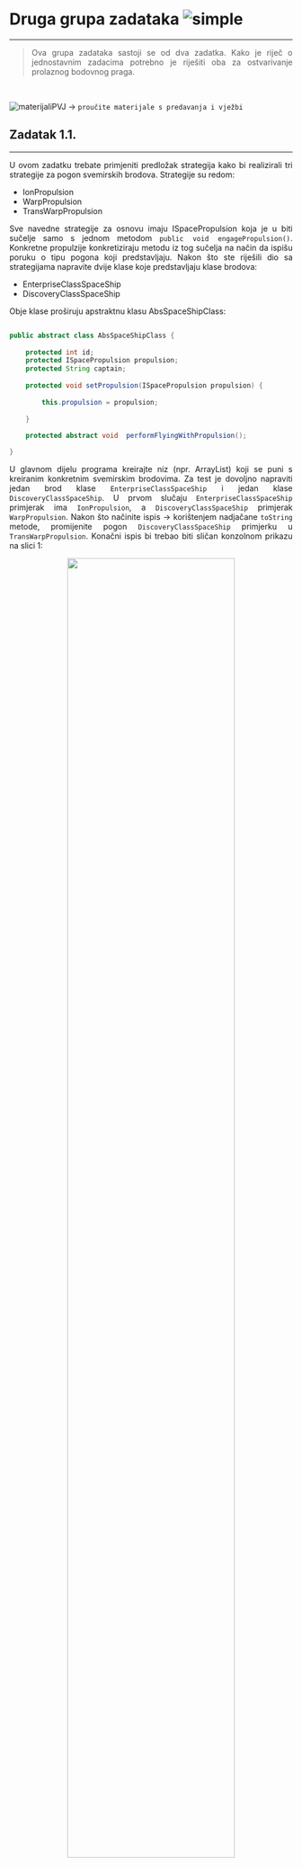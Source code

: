 # Druga grupa zadataka ![simple](https://img.shields.io/badge/complexity-**-green)
---

<div style = "text-align:justify">
	
> Ova grupa zadataka sastoji se od dva zadatka. Kako je riječ o jednostavnim zadacima potrebno je riješiti oba za ostvarivanje prolaznog bodovnog praga. 

&nbsp;

![materijaliPVJ](https://img.shields.io/badge/see%40merlin-materijali--predavanja--vje%C5%BEbe-blue) &rarr; `proučite materijale s predavanja i vježbi`
	
## Zadatak 1.1.
---

U ovom zadatku trebate primjeniti predložak strategija kako bi realizirali tri strategije za pogon svemirskih brodova. Strategije su redom:

- IonPropulsion
- WarpPropulsion
- TransWarpPropulsion

Sve navedne strategije za osnovu imaju ISpacePropulsion koja je u biti sučelje samo s jednom metodom `public void engagePropulsion()`. Konkretne propulzije konkretiziraju metodu iz tog sučelja na način da ispišu poruku o tipu pogona koji predstavljaju. Nakon što ste riješili dio sa strategijama napravite dvije klase koje predstavljaju klase brodova:

- EnterpriseClassSpaceShip
- DiscoveryClassSpaceShip

Obje klase proširuju apstraktnu klasu AbsSpaceShipClass:

```java 

public abstract class AbsSpaceShipClass {
	
	protected int id;
	protected ISpacePropulsion propulsion;
	protected String captain;
	
	protected void setPropulsion(ISpacePropulsion propulsion) {
		
		this.propulsion = propulsion;
		
	}
	
	protected abstract void  performFlyingWithPropulsion();

}

```

U glavnom dijelu programa kreirajte niz (npr. ArrayList) koji se puni s kreiranim konkretnim svemirskim brodovima. Za test je dovoljno napraviti jedan brod klase `EnterpriseClassSpaceShip` i jedan klase `DiscoveryClassSpaceShip`. U prvom slučaju `EnterpriseClassSpaceShip` primjerak ima `IonPropulsion`, a `DiscoveryClassSpaceShip` primjerak `WarpPropulsion`. Nakon što načinite ispis &rarr; korištenjem nadjačane `toString` metode, promijenite pogon `DiscoveryClassSpaceShip` primjerku u `TransWarpPropulsion`. Konačni ispis bi trebao biti sličan konzolnom prikazu na slici 1:

<p align="center">
	
<img width=77% src= "https://ag7gwq.db.files.1drv.com/y4mEl7H1-UkKgtIrGYkHE98nKezmSKTJDSGMdJHjThq8Ros0XlAytg-6RFIa5WHnZVeqwsviVTbjRJXMnJC2tVLQ9gAnDiWmtI9EHd3rJ9VMivXl6rw0J5akE5M6VWjm6XAwQR2kFJMrYliVfy8M5iA7vxN0vzuvMPvzAGrBnLQ8EoftcDVxqLCH4ZEKeVdoy9djNk6gdEAX2eueo-enBWxXg?width=719&height=189&cropmode=none">
	
 <p align="center"> <b>Slika 1</b> Primjer konzolnog izlaza uz zadatak s klasama svemirskih brodova </p>
  
  </p>
  
 ## Zadatak 1.2.
 ---
Primjenom predloška dekorator kreirajte jednostavnu aplikaciju koja će moći dinamički mijenjati svojstva sljedećih GUI elemenata:
 
 - ButtonGUIElm
 - FrameGUIElm
 - PanelGUIElm
 
Sučelje `BasicGUIElm` ima sljedeće metode:
 
 ```java 
public void description();
public void setDefaultParameters(boolean state);
 ```
Apstraktna klasa `AbsGUIElement` definirana je na sljedeći način:

```java 
protected abstract void setGuiElementSize(int sz);
protected abstract void createElement();
protected abstract void showGuiElement(boolean show);
```
Sučelje `GUIElemenDecorator` definirano je na sljedeći način:

```java
public void setGUIElement2Decorate(BasicGUIElm guiElement);
public void setParam();
```


. Konkretni dekoratori su redom:

- `ColorGUIElementDecorator` &rarr; koji mijenja boju slučajnim odabirom iz pobrojanog (Enumerated - oznaka Enu) tipa boja &rarr; samostalno odredite 4 tipa boja uz osnovnu - polaznu metodu (default)
	- Ukoliko se dekoracija određuje pri kreiranju ovog objekta tada se boja definira u samom konstruktoru 
- `TransparencyGUIElementDecoratot` &rarr; koji mijenja transparentnost slučajnim odabirom iz pobrojanog (Enumerated - oznaka Enu) tipa transparentnosti &rarr; npr. PERC100TRANSP, PERC80TRANSP, PERC50TRANSP, NOTRANSP
	- Ukoliko se dekoracija određuje pri kreiranju ovog objekta, tada se transparentnost zadaje u samom konstruktoru
- `RoundGUIElementDecorator` &rarr; koji samo zaobli rubove svakom elementu &rarr; tekstualna poruka - default &rarr; "NOT Rounded!"
	- Ova klasa zahtjeva primjenu `setParam` metode koja će postaviti zaobljene rubove &rarr; definirajte pripadnom porukom

U glavnom dijelu programa kreirajte po jedan element sučelja i potom mu promijenite dekoraciju, ali na način da za dva elementa koristite dekoraciju primjenom odgovarajućih `set` metoda, a jednom kaskadnim principom omatanja (`wrapping`) kako smo radili na predavanjima i vježbama. Primjer mogućeg konzolnog izlaza za jedan GUI element prikazan je na slici 2:

<p align="center">
	
<img width=77% src= "https://aq7gwq.db.files.1drv.com/y4mVWkW5xXjpicIEmb6pADXpWZz_uCRUH2yDhqmJC_EgcIp-By2-_HQsPvSynbTxd7OVpP7YKDwI_ixFW38RGn4UftaT6P7e5Cs1hftaWy737MDia1G6tqKUCqpe_wBWQZwWBhbPbjrd5ovIWFoZ2N38m_CsdlciIyrr0JJbJ9MWXJbzBD7pWacqdp9S4MLCYkh4v5oBzZ0y5sxTnImFDeIvg?width=770&height=767&cropmode=none">
	
 <p align="center"> <b>Slika 2</b> Primjer konzolnog izlaza uz zadatak s dekoracijom GUI elemenata </p>
  
  </p>


&nbsp;

![time](https://img.shields.io/badge/time-for%20finish-red?style=for-the-badge)

>**Vremenski okvir**
>
> Vremenski okvir za ovu grupu zadataka je do 30.12.2019. do 23.00h



&nbsp;
  
 </div>
 ---
 
